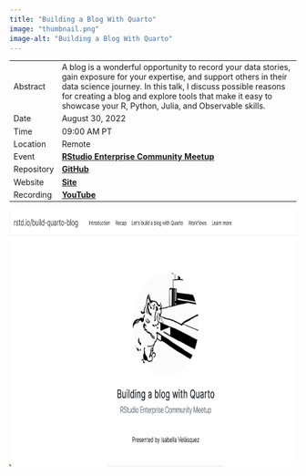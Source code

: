 ```yaml
---
title: "Building a Blog With Quarto"
image: "thumbnail.png"
image-alt: "Building a Blog With Quarto"
---
```


|            |                                                                                                                                                                                                                                                                                                               |
|----------------|--------------------------------------------------------|
| Abstract   | A blog is a wonderful opportunity to record your data stories, gain exposure for your expertise, and support others in their data science journey. In this talk, I discuss possible reasons for creating a blog and explore tools that make it easy to showcase your R, Python, Julia, and Observable skills. |
| Date       | August 30, 2022                                                                                                                                                                                                                                                                                               |
| Time       | 09:00 AM PT                                                                                                                                                                                                                                                                                                   |
| Location   | Remote                                                                                                                                                                                                                                                                                                        |
| Event      | [**RStudio Enterprise Community Meetup**](https://www.meetup.com/rstudio-enterprise-community-meetup/events/287019963/)                                                                                                                                                                                       |
| Repository | [**GitHub**](https://github.com/ivelasq/2022-08-30_building-a-blog-with-quarto)                                                                                                                                                                                                                               |
| Website    | [**Site**](https://ivelasq.quarto.pub/building-a-blog-with-quarto/)                                                                                                                                                                                                                                           |
| Recording  | [**YouTube**](https://www.youtube.com/watch?v=CVcvXfRyfE0)                                                                                                                                                                                                                                                    |

<center><a href="https://ivelasq.quarto.pub/building-a-blog-with-quarto/"><img src="thumbnail2.png" target="_blank" style="width:800px;height:450px;"/></a></center>

